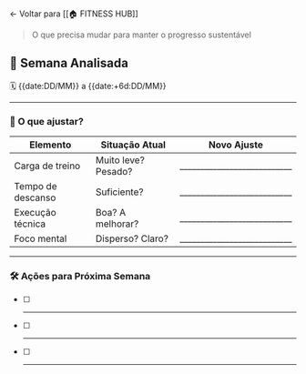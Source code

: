 ← Voltar para [[🏠 FITNESS HUB]]

> O que precisa mudar para manter o progresso sustentável

## 📆 Semana Analisada

🗓️ {{date:DD/MM}} a {{date:+6d:DD/MM}}

---

### 🔄 O que ajustar?

| Elemento          | Situação Atual      | Novo Ajuste                 |
| ----------------- | ------------------- | --------------------------- |
| Carga de treino   | Muito leve? Pesado? | ___________________________ |
| Tempo de descanso | Suficiente?         | ___________________________ |
| Execução técnica  | Boa? A melhorar?    | ___________________________ |
| Foco mental       | Disperso? Claro?    | ___________________________ |

---

### 🛠️ Ações para Próxima Semana

- [ ] ______________________________________
- [ ] ______________________________________
- [ ] ______________________________________
